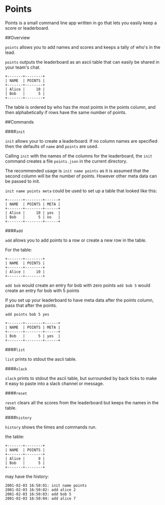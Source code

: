 Points
======

Points is a small command line app written in go that lets you easily keep a score or leaderboard.

##Overview

`points` allows you to add names and scores and keeps a tally of who's in the lead.

`points` outputs the leaderboard as an ascii table that can easily be shared in your team's chat.

```
+-------+--------+
| NAME  | POINTS |
+-------+--------+
| Alice |     10 |
| Bob   |      5 |
+-------+--------+
```

The table is ordered by who has the most points in the points column, and then alphabetically if rows have the same number of points.

##Commands

####`init`

`init` allows your to create a leaderboard. If no column names are specified then the defaults of `name` and `points` are used.

Calling `init` with the names of the columns for the leaderboard, the `init` command creates a file `points.json` in the current directory.

The recommended usage is `init name points` as it is assumed that the second column will be the number of points. However other meta data can be passed to init.

`init name points meta` could be used to set up a table that looked like this:
```
+-------+--------+------+
| NAME  | POINTS | META |
+-------+--------+------+
| Alice |     10 | yes  |
| Bob   |      5 | no   |
+-------+--------+------+
```

####`add`

`add` allows you to add points to a row or create a new row in the table.

For the table:
```
+-------+--------+
| NAME  | POINTS |
+-------+--------+
| Alice |     10 |
+-------+--------+
```
`add bob` would create an entry for bob with zero points
`add bob 5` would create an entry for bob with 5 points

If you set up your leaderboard to have meta data after the points column, pass that after the points.

`add points bob 5 yes`

```
+-------+--------+------+
| NAME  | POINTS | META |
+-------+--------+------+
| Bob   |      5 | yes  |
+-------+--------+------+
```

####`list`

`list` prints to stdout the ascii table.

####`slack`

`slack` prints to stdout the ascii table, but surrounded by back ticks to make it easy to paste into a slack channel or message.

####`reset`

`reset` clears all the scores from the leaderboard but keeps the names in the table.

####`history`

`history` shows the times and commands run.

the table:
```
+-------+--------+
| NAME  | POINTS |
+-------+--------+
| Alice |      9 |
| Bob   |      5 |
+-------+--------+
```
may have the history:
```
2001-02-03 16:50:01: init name points
2001-02-03 16:50:02: add alice 2
2001-02-03 16:50:03: add bob 5
2001-02-03 16:50:04: add alice 7
```